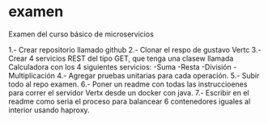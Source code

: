 # examen
Examen del curso básico de microservicios



1.- Crear repositorio llamado github
2.- Clonar el respo de gustavo Vertc
3.- Crear 4 servicios REST del tipo GET, que tenga una clasew llamada Calculadora con los 4 siguientes servicios:
    -Suma
    -Resta
    -División
    -Multiplicación
4.- Agregar pruebas unitarias para cada operación.
5.- Subir todo al repo examen.
6.- Poner un readme con todas las instruccioenes para correr el servidor Vertx desde un docker con java.
7.- Escribir en el readme como seria el proceso para balancear 6 contenedores iguales al interior usando haproxy.



